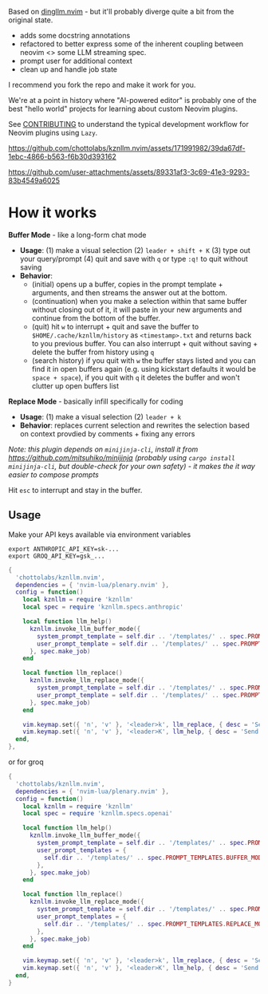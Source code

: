 Based on [dingllm.nvim](https://github.com/yacineMTB/dingllm.nvim) - but it'll probably diverge quite a bit from the original state.

- adds some docstring annotations
- refactored to better express some of the inherent coupling
between neovim <> some LLM streaming spec.
- prompt user for additional context
- clean up and handle job state

I recommend you fork the repo and make it work for you.

We're at a point in history where "AI-powered editor" is probably one of the best "hello world" projects for learning about custom Neovim plugins.

See [CONTRIBUTING](CONTRIBUTING.md) to understand the typical development workflow for Neovim plugins using `Lazy`.

https://github.com/chottolabs/kznllm.nvim/assets/171991982/39da67df-1ebc-4866-b563-f6b30d393162

https://github.com/user-attachments/assets/89331af3-3c69-41e3-9293-83b4549a6025

# How it works

**Buffer Mode** - like a long-form chat mode
- **Usage**: (1) make a visual selection (2) `leader + shift + K` (3) type out your query/prompt (4) quit and save with `q` or type `:q!` to quit without saving
- **Behavior**: 
  - (initial) opens up a buffer, copies in the prompt template + arguments, and then streams the answer out at the bottom.
  - (continuation) when you make a selection within that same buffer without closing out of it, it will paste in your new arguments and continue from the bottom of the buffer.
  - (quit) hit `w` to interrupt + quit and save the buffer to `$HOME/.cache/kznllm/history` as `<timestamp>.txt` and returns back to you previous buffer. You can also interrupt + quit without saving + delete the buffer from history using `q`
  - (search history) if you quit with `w` the buffer stays listed and you can find it in open buffers again (e.g. using kickstart defaults it would be `space + space`), if you quit with `q` it deletes the buffer and won't clutter up open buffers list

**Replace Mode** - basically infill specifically for coding
- **Usage**: (1) make a visual selection (2) `leader + k`
- **Behavior**: replaces current selection and rewrites the selection based on context provdied by comments + fixing any errors 

_Note: this plugin depends on `minijinja-cli`, install it from https://github.com/mitsuhiko/minijinja (probably using `cargo install minijinja-cli`, but double-check for your own safety) - it makes the it way easier to compose prompts_

Hit `esc` to interrupt and stay in the buffer.

## Usage

Make your API keys available via environment variables
```
export ANTHROPIC_API_KEY=sk-...
export GROQ_API_KEY=gsk_...
```

```lua
{
  'chottolabs/kznllm.nvim',
  dependencies = { 'nvim-lua/plenary.nvim' },
  config = function()
    local kznllm = require 'kznllm'
    local spec = require 'kznllm.specs.anthropic'

    local function llm_help()
      kznllm.invoke_llm_buffer_mode({
        system_prompt_template = self.dir .. '/templates/' .. spec.PROMPT_TEMPLATES.BUFFER_MODE_SYSTEM_PROMPT,
        user_prompt_template = self.dir .. '/templates/' .. spec.PROMPT_TEMPLATES.BUFFER_MODE_USER_PROMPT,
      }, spec.make_job)
    end

    local function llm_replace()
      kznllm.invoke_llm_replace_mode({
        system_prompt_template = self.dir .. '/templates/' .. spec.PROMPT_TEMPLATES.REPLACE_MODE_SYSTEM_PROMPT,
        user_prompt_template = self.dir .. '/templates/' .. spec.PROMPT_TEMPLATES.REPLACE_MODE_USER_PROMPT,
      }, spec.make_job)
    end

    vim.keymap.set({ 'n', 'v' }, '<leader>k', llm_replace, { desc = 'Send current selection to LLM llm_replace' })
    vim.keymap.set({ 'n', 'v' }, '<leader>K', llm_help, { desc = 'Send current selection to LLM llm_help' })
  end,
},
```

or for groq
```lua
{
  'chottolabs/kznllm.nvim',
  dependencies = { 'nvim-lua/plenary.nvim' },
  config = function()
    local kznllm = require 'kznllm'
    local spec = require 'kznllm.specs.openai'

    local function llm_help()
      kznllm.invoke_llm_buffer_mode({
        system_prompt_template = self.dir .. '/templates/' .. spec.PROMPT_TEMPLATES.BUFFER_MODE_SYSTEM_PROMPT,
        user_prompt_templates = {
          self.dir .. '/templates/' .. spec.PROMPT_TEMPLATES.BUFFER_MODE_USER_PROMPT,
        },
      }, spec.make_job)
    end

    local function llm_replace()
      kznllm.invoke_llm_replace_mode({
        system_prompt_template = self.dir .. '/templates/' .. spec.PROMPT_TEMPLATES.REPLACE_MODE_SYSTEM_PROMPT,
        user_prompt_templates = {
          self.dir .. '/templates/' .. spec.PROMPT_TEMPLATES.REPLACE_MODE_USER_PROMPT,
        },
      }, spec.make_job)
    end

    vim.keymap.set({ 'n', 'v' }, '<leader>k', llm_replace, { desc = 'Send current selection to LLM llm_replace' })
    vim.keymap.set({ 'n', 'v' }, '<leader>K', llm_help, { desc = 'Send current selection to LLM llm_help' })
  end,
}
```
